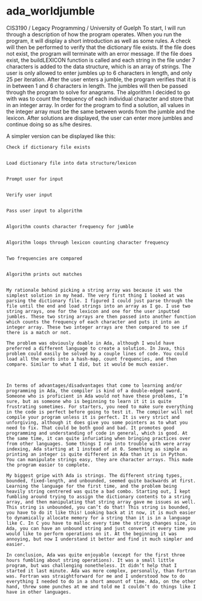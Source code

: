 # ada_worldjumble
CIS3190 / Legacy Programming / University of Guelph
	To start, I will run through a description of how the program operates. When you run the program, it will display a short introduction as well as some rules. A check will then be performed to verify that the dictionary file exists. If the file does not exist, the program will terminate with an error message. If the file does exist, the buildLEXICON function is called and each string in the file under 7 characters is added to the data structure, which is an array of strings. The user is only allowed to enter jumbles up to 6 characters in length, and only 25 per iteration. After the user enters a jumble, the program verifies that it is in between 1 and 6 characters in length. The jumbles will then be passed through the program to solve for anagrams. The algorithm I decided to go with was to count the frequency of each individual character and store that in an integer array. In order for the program to find a solution, all values in the integer array must be the same between words from the jumble and the lexicon. After solutions are displayed, the user can enter more jumbles and continue doing so as s/he desires.

A simpler version can be displayed like this:


	Check if dictionary file exists


	Load dictionary file into data structure/lexicon


	Prompt user for input


	Verify user input


	Pass user input to algorithm


	Algorithm counts character frequency for jumble


	Algorithm loops through lexicon counting character frequency


	Two frequencies are compared


	Algorithm prints out matches


	My rationale behind picking a string array was because it was the simplest solution in my head. The very first thing I looked at was parsing the dictionary file. I figured I could just parse through the file until the end and load strings into an array as I go. I use two string arrays, one for the lexicon and one for the user inputted jumbles. These two string arrays are then passed into another function which counts the frequency of each character and puts it into an integer array. These two integer arrays are then compared to see if there is a match or not.

	The problem was obviously doable in Ada, although I would have preferred a different language to create a solution. In Java, this problem could easily be solved by a couple lines of code. You could load all the words into a hash-map, count frequencies, and then compare. Similar to what I did, but it would be much easier. 



	In terms of advantages/disadvantages that come to learning and/or programming in Ada, the compiler is kind of a double-edged sword. Someone who is proficient in Ada would not have these problems, I’m sure, but as someone who is beginning to learn it it is quite frustrating sometimes. For starters, you need to make sure everything in the code is perfect before going to test it. The compiler will not compile your program unless it is perfect. It is very strict and unforgiving, although it does give you some pointers as to what you need to fix. That could be both good and bad. It promotes good programming and understanding of code in general, which is good. At the same time, it can quite infuriating when bringing practices over from other languages. Some things I ran into trouble with were array indexing, Ada starting at 1 instead of at 0. Something as simple as printing an integer is quite different in Ada than it is in Python. You can manipulate strings easy, they are character arrays. This made the program easier to complete.

	My biggest gripe with Ada is strings. The different string types, bounded, fixed-length, and unbounded, seemed quite backwards at first. Learning the language for the first time, and the problem being heavily string centrered was quite a bad combo. Starting out, I kept fumbling around trying to assign the dictionary contents to a string array, and then manipulating that string array gave me issues as well. This string is unbounded, you can’t do that! This string is bounded, you have to do it like this! Looking back at it now, it is much easier to dynamically allocate memory for a string than it is in a language like C. In C you have to malloc every time the string changes size, in Ada, you can have an unbound string and just convert it every time you would like to perform operations on it. At the beginning it was annoying, but now I understand it better and find it much simpler and easier.

	In conclusion, Ada was quite enjoyable (except for the first three hours fumbling about string operations). It was a small little program, but was challenging nonetheless. It didn’t help that I started it last minute. Ada was more complex, personally, than Fortran was. Fortran was straightforward for me and I understood how to do everything I needed to do in a short amount of time. Ada, on the other hand, threw some punches at me and told me I couldn’t do things like I have in other languages.
